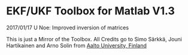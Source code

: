 EKF/UKF Toolbox for Matlab V1.3
===========================

2017/01/17 U Noe: Improved inversion of matrices

This is just a Mirror of the Toolbox. All Credits go to Simo Särkkä, Jouni Hartikainen and Arno Solin from [Aalto University, Finland](http://becs.aalto.fi/en/research/bayes/ekfukf/)
